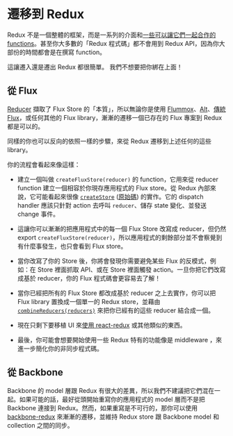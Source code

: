 # 遷移到 Redux

Redux 不是一個整體的框架，而是一系列的介面和[一些可以讓它們一起合作的 functions](../api/README.md)。甚至你大多數的「Redux 程式碼」都不會用到 Redux API，因為你大部份的時間都會是在撰寫 function。

這讓遷入還是遷出 Redux 都很簡單。
我們不想要把你綁在上面！

## 從 Flux

[Reducer](../Glossary.md#reducer) 擷取了 Flux Store 的「本質」，所以無論你是使用 [Flummox](http://github.com/acdlite/flummox)、[Alt](http://github.com/goatslacker/alt)、[傳統 Flux](https://github.com/facebook/flux)，或任何其他的 Flux library，漸漸的遷移一個已存在的 Flux 專案到 Redux 都是可以的。

同樣的你也可以反向的依照一樣的步驟，來從 Redux 遷移到上述任何的這些 library。

你的流程會看起來像這樣：

* 建立一個叫做 `createFluxStore(reducer)` 的 function，它用來從 reducer function 建立一個相容於你現存應用程式的 Flux store。從 Redux 內部來說，它可能看起來很像 [`createStore`](../api/createStore.md) ([原始碼](https://github.com/reactjs/redux/blob/master/src/createStore.js)) 的實作。它的 dispatch handler 應該只針對 action 去呼叫 `reducer`、儲存 state 變化、並發送 change 事件。

* 這讓你可以漸漸的把應用程式中的每一個 Flux Store 改寫成 reducer，但仍然 export `createFluxStore(reducer)`，所以應用程式的剩餘部分並不會察覺到有什麼事發生，也只會看到 Flux store。

* 當你改寫了你的 Store 後，你將會發現你需要避免某些 Flux 的反模式，例如：在 Store 裡面抓取 API、或在 Store 裡面觸發 action。一旦你把它們改寫成基於 reducer，你的 Flux 程式碼會更容易去了解！

* 當你已經把所有的 Flux Store 都改成基於 reducer 之上去實作，你可以把 Flux library 置換成一個單一的 Redux store，並藉由 [`combineReducers(reducers)`](../api/combineReducers.md) 來把你已經有的這些 reducer 結合成一個。

* 現在只剩下要移植 UI 來[使用 react-redux](../basics/UsageWithReact.md) 或其他類似的東西。

* 最後，你可能會想要開始使用一些 Redux 特有的功能像是 middleware ，來進一步簡化你的非同步程式碼。

## 從 Backbone

Backbone 的 model 層跟 Redux 有很大的差異，所以我們不建議把它們混在一起。如果可能的話，最好從頭開始重寫你的應用程式的 model 層而不是把 Backbone 連接到 Redux。然而，如果重寫是不可行的，那你可以使用 [backbone-redux](https://github.com/redbooth/backbone-redux) 來漸漸的遷移，並維持 Redux store 跟 Backbone model 和 collection 之間的同步。
